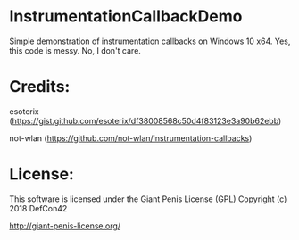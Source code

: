 # InstrumentationCallbackDemo
Simple demonstration of instrumentation callbacks on Windows 10 x64. Yes, this code is messy. No, I don't care.

# Credits:
esoterix (https://gist.github.com/esoterix/df38008568c50d4f83123e3a90b62ebb)

not-wlan (https://github.com/not-wlan/instrumentation-callbacks)

# License:
This software is licensed under the Giant Penis License (GPL)
Copyright (c) 2018 DefCon42

http://giant-penis-license.org/
